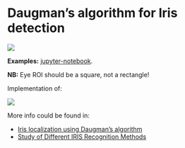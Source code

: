# Daugman’s algorithm for Iris detection 

![](https://i.imgur.com/khDB7qJ.png)

**Examples:**  [jupyter-notebook](https://nbviewer.jupyter.org/github/banderlog/daugman/blob/master/another_daugman.ipynb).

**NB:** Eye ROI should be a square, not a rectangle!

Implementation of:

![](https://i.imgur.com/lksc28g.png)


More info could be found in:
+ [Iris localization using Daugman’s algorithm](https://www.diva-portal.org/smash/get/diva2:831173/FULLTEXT01.pdf)
+ [Study of Different IRIS Recognition Methods](http://www.ijctee.org/files/VOLUME2ISSUE1/IJCTEE_0212_14.pdf)
